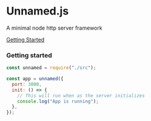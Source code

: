 # Unnamed.js

A minimal node http server framework

[Getting Started](https://github.com/mart-anthony-stark/Unnamed.js#getting-started)

### Getting started

```javascript
const unnamed = require("./src");

const app = unnamed({
  port: 3000,
  init: () => {
    // This will run when as the server initializes
    console.log("App is running");
  },
});
```
